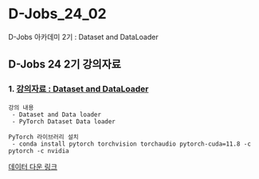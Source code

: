# D-Jobs_24_02
D-Jobs 아카데미 2기 : Dataset and DataLoader

## D-Jobs 24 2기 강의자료 

### 1. [강의자료 : Dataset and DataLoader]()

    강의 내용 
     - Dataset and Data loader
     - PyTorch Dataset Data loader 

    PyTorch 라이브러리 설치 
     - conda install pytorch torchvision torchaudio pytorch-cuda=11.8 -c pytorch -c nvidia


[데이터 다운 링크](https://drive.google.com/file/d/1EhBoLcJruR5plKpfmcLezKKIUdD39iju/view?usp=sharing)


    
